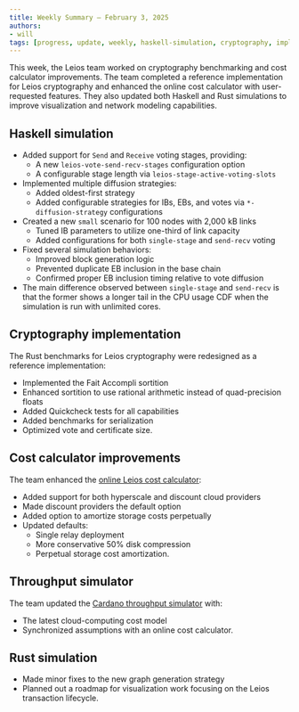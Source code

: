 ```yaml
---
title: Weekly Summary – February 3, 2025
authors:
- will
tags: [progress, update, weekly, haskell-simulation, cryptography, implementation, cost-calculator, throughput, rust-simulation, visualization]
---
```


This week, the Leios team worked on cryptography benchmarking and cost calculator improvements. The team completed a reference implementation for Leios cryptography and enhanced the online cost calculator with user-requested features. They also updated both Haskell and Rust simulations to improve visualization and network modeling capabilities.

## Haskell simulation

- Added support for `Send` and `Receive` voting stages, providing:
  - A new `leios-vote-send-recv-stages` configuration option
  - A configurable stage length via `leios-stage-active-voting-slots`
- Implemented multiple diffusion strategies:
  - Added oldest-first strategy
  - Added configurable strategies for IBs, EBs, and votes via `*-diffusion-strategy`
    configurations
- Created a new `small` scenario for 100 nodes with 2,000 kB links
  - Tuned IB parameters to utilize one-third of link capacity
  - Added configurations for both `single-stage` and `send-recv` voting
- Fixed several simulation behaviors:
  - Improved block generation logic
  - Prevented duplicate EB inclusion in the base chain
  - Confirmed proper EB inclusion timing relative to vote diffusion
- The main difference observed between `single-stage` and `send-recv` is that the former
  shows a longer tail in the CPU usage CDF when the simulation is run with unlimited
  cores.

## Cryptography implementation

The Rust benchmarks for Leios cryptography were redesigned as a reference
implementation:

- Implemented the Fait Accompli sortition
- Enhanced sortition to use rational arithmetic instead of quad-precision floats
- Added Quickcheck tests for all capabilities
- Added benchmarks for serialization
- Optimized vote and certificate size.

## Cost calculator improvements

The team enhanced the
[online Leios cost calculator](https://leios.cardano-scaling.org/cost-estimator/):

- Added support for both hyperscale and discount cloud providers
- Made discount providers the default option
- Added option to amortize storage costs perpetually
- Updated defaults:
  - Single relay deployment
  - More conservative 50% disk compression
  - Perpetual storage cost amortization.

## Throughput simulator

The team updated the
[Cardano throughput simulator](https://www.insightmaker.com/insight/4DU4kmFVCFDaq30ux29PCe/Cardano-Throughput-v0-3)
with:

- The latest cloud-computing cost model
- Synchronized assumptions with an online cost calculator.

## Rust simulation

- Made minor fixes to the new graph generation strategy
- Planned out a roadmap for visualization work focusing on the Leios transaction
  lifecycle.
